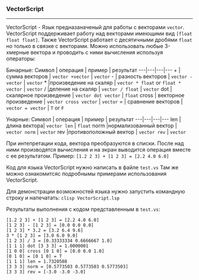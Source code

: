 ### VectorScript
---

VectorScript - Язык предназаначеный для работы с векторами `vector`.
VectorScript поддерживает работу над векторами имеющими вид `[float float float]`.
Также VectorScript работает с десятичными дробями `float` но только в связке с векторами.
Можно использовать любые 3-хмерные вектора и проводить с ними вычисления используя операторы:

Бинарные:
Символ | операция | пример | результат
---|---|---|---
 \+  |сумма векторов | `vector +vector` | `vector`
 \- | разность векторов | `vector - vector` | `vector`
 \* |произведение на скаляр | `vector * float` or `float * vector` | `vector`
 \/ |деление на скаляр | `vector / float` | `vector`
 dot | скалярное произведение | `vector dot vector` | `float`
 cross | векторное произведение | `vector cross vector` | `vector`
 = | сравнение  векторов | `vector = vector` | `T` or `F`

Унарные:
Символ | операция | пример | результат
---|---|---|---
len  |длина вектора| `vector len` | `float`
norm  |нормализованный вектор | `vector norm` | `vector`
rev  |противоположный вектор | `vector rev` | `vector`

При интепретации кода, вектора преобразуются в списки. После над ними производятся вычисления и на экран выводится операция вместе с ее результатом. Пример:
`[1.2 2 3] + [1 2 3] = [2.2 4.0 6.0]`

Код для языка VectorScript нужно написать в файле `test.vs`
Там же можно ознакомитсяс подробнымы примерами использования VectorScript.

Для демонстрации возможностей языка нужно запустить командную строку и напечатать:
`clisp VectorScript.lsp`

Результаты выполнения с кодом представленным в `test.vs`:
```
[1.2 2 3] + [1 2 3] = [2.2 4.0 6.0]
[1 2 3] - [1 2 3] = [0.0 0.0 0.0]
[1 2 3] * 3.2 = [3.2 6.4 9.6]
3 * [1 2 3] = [3.0 6.0 9.0]
[1 2 3] / 3 = [0.33333334 0.6666667 1.0]
[1 1 1] dot [3 3 3] = 1.0000001
[1 0 0] cross [0 1 0] = [0.0 0.0 1.0]
[0 1 0] = [0 1 0] = T
[1 1 1] len = 1.7320508
[3 3 3] norm = [0.5773503 0.5773503 0.5773503]
[3 3 3] rev = [-3.0 -3.0 -3.0]
```
